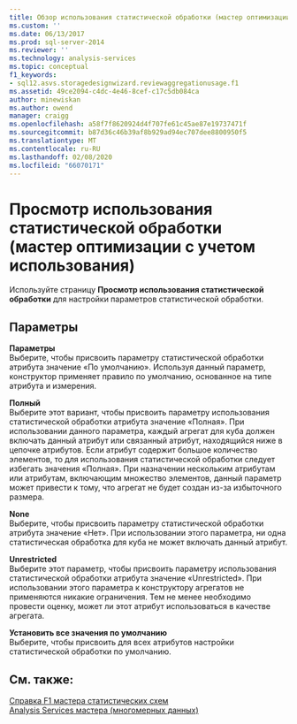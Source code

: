 ```yaml
---
title: Обзор использования статистической обработки (мастер оптимизации с на основе использования) | Документация Майкрософт
ms.custom: ''
ms.date: 06/13/2017
ms.prod: sql-server-2014
ms.reviewer: ''
ms.technology: analysis-services
ms.topic: conceptual
f1_keywords:
- sql12.asvs.storagedesignwizard.reviewaggregationusage.f1
ms.assetid: 49ce2094-c4dc-4e46-8cef-c17c5db084ca
author: minewiskan
ms.author: owend
manager: craigg
ms.openlocfilehash: a58f7f8620924d4f707fe61c45ae87e19737471f
ms.sourcegitcommit: b87d36c46b39af8b929ad94ec707dee8800950f5
ms.translationtype: MT
ms.contentlocale: ru-RU
ms.lasthandoff: 02/08/2020
ms.locfileid: "66070171"
---
```

# <a name="review-aggregation-usage-usage-based-optimiation-wizard"></a>Просмотр использования статистической обработки (мастер оптимизации с учетом использования)
  Используйте страницу **Просмотр использования статистической обработки** для настройки параметров статистической обработки.  
  
## <a name="options"></a>Параметры  
 **Параметры**  
 Выберите, чтобы присвоить параметру статистической обработки атрибута значение «По умолчанию». Используя данный параметр, конструктор применяет правило по умолчанию, основанное на типе атрибута и измерения.  
  
 **Полный**  
 Выберите этот вариант, чтобы присвоить параметру использования статистической обработки атрибута значение «Полная». При использовании данного параметра, каждый агрегат для куба должен включать данный атрибут или связанный атрибут, находящийся ниже в цепочке атрибутов. Если атрибут содержит большое количество элементов, то для использования статистической обработки следует избегать значения «Полная». При назначении нескольким атрибутам или атрибутам, включающим множество элементов, данный параметр может привести к тому, что агрегат не будет создан из-за избыточного размера.  
  
 **None**  
 Выберите, чтобы присвоить параметру статистической обработки атрибута значение «Нет». При использовании этого параметра, ни одна статистическая обработка для куба не может включать данный атрибут.  
  
 **Unrestricted**  
 Выберите этот параметр, чтобы присвоить параметру использования статистической обработки атрибута значение «Unrestricted». При использовании этого параметра к конструктору агрегатов не применяются никакие ограничения. Тем не менее необходимо провести оценку, может ли этот атрибут использоваться в качестве агрегата.  
  
 **Установить все значения по умолчанию**  
 Выберите, чтобы присвоить для всех атрибутов настройки статистической обработки по умолчанию.  
  
## <a name="see-also"></a>См. также:  
 [Справка F1 мастера статистических схем](aggregation-design-wizard-f1-help.md)   
 [Analysis Services мастера &#40;многомерных данных&#41;](analysis-services-wizards-multidimensional-data.md)  
  
  
